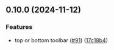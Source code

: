 ## 0.10.0 (2024-11-12)


### Features

* top or bottom toolbar ([#91](https://github.com/tiavina-mika/mui-tiptap-editor/issues/91)) ([17c18b4](https://github.com/tiavina-mika/mui-tiptap-editor/commit/17c18b48dabc11c248dfd63201541598a6783fb9))

